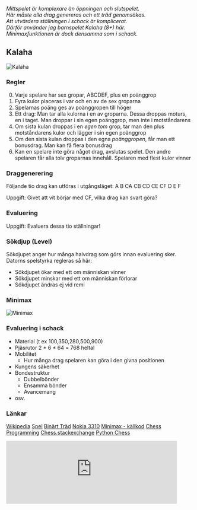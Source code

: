 *Mittspelet är komplexare än öppningen och slutspelet.  
Här måste alla drag genereras och ett träd genomsökas.  
Att utvärdera ställningen i schack är komplicerat.  
Därför använder jag barnspelet Kalaha (8+) här.  
Minimaxfunktionen är dock densamma som i schack.*

## Kalaha

![Kalaha](_kalaha.jpg)

### Regler

0. Varje spelare har sex gropar, ABCDEF, plus en poänggrop
1. Fyra kulor placeras i var och en av de sex groparna
2. Spelarnas poäng ges av poänggropen till höger
3. Ett drag: Man tar alla kulorna i en av groparna. Dessa droppas moturs, en i taget. Man droppar i sin egen poänggrop, men inte i motståndarens 
4. Om sista kulan droppas i en *egen* *tom* grop, tar man den plus motståndarens kulor och lägger i sin egen poänggrop     
5. Om den sista kulan droppas i den egna *poänggropen*, får man ett bonusdrag. Man kan få flera bonusdrag
6. Kan en spelare inte göra något drag, avslutas spelet. Den andre spelaren får alla tolv groparnas innehåll. Spelaren med flest kulor vinner

### Draggenerering

Följande tio drag kan utföras i utgångsläget:
A B CA CB CD CE CF D E F  

Uppgift: Givet att vit börjar med CF, vilka drag kan svart göra?

### Evaluering

Uppgift: Evaluera dessa tio ställningar!

### Sökdjup (Level)

Sökdjupet anger hur många halvdrag som görs innan evaluering sker.
Datorns spelstyrka regleras så här:
* Sökdjupet ökar med ett om människan vinner
* Sökdjupet minskar med ett om människan förlorar
* Sökdjupet ändras ej vid remi

### Minimax 

![Minimax](_minimax.png)

### Evaluering i schack

* Material (t ex 100,350,280,500,900)
* Pjäsrutor
	2 * 6 * 64 = 768 heltal
* Mobilitet
	* Hur många drag spelaren kan göra i den givna positionen
* Kungens säkerhet
* Bondestruktur
	* Dubbelbönder
	* Ensamma bönder
	* Avancemang 
* osv.

### Länkar

[Wikipedia](https://en.wikipedia.org/wiki/Kalah)
[Spel](https://christernilsson.github.io/Lab/2019/118-Kalaha/)
[Binärt Träd](tree.svg)
[Nokia 3310](https://youtube.com/clip/Ugkxax12m2ISro9LvHjkgzt_ZY9GwCM0f3Vh?si=J4J9fmi1io-Wgexb)
[Minimax - källkod](https://github.com/ChristerNilsson/Lab/blob/master/2019/118-Kalaha/coffee/minimax.coffee)
[Chess Programming](https://www.chessprogramming.org/Main_Page)
[Chess.stackexchange](https://chess.stackexchange.com)
[Python Chess](https://python-chess.readthedocs.io/en/latest)

<iframe src="https://christernilsson.github.io/2024/118-Kalaha/?scale=0.5" title="Kalaha" style="border:0; width:460px; height:170px;"></iframe>
